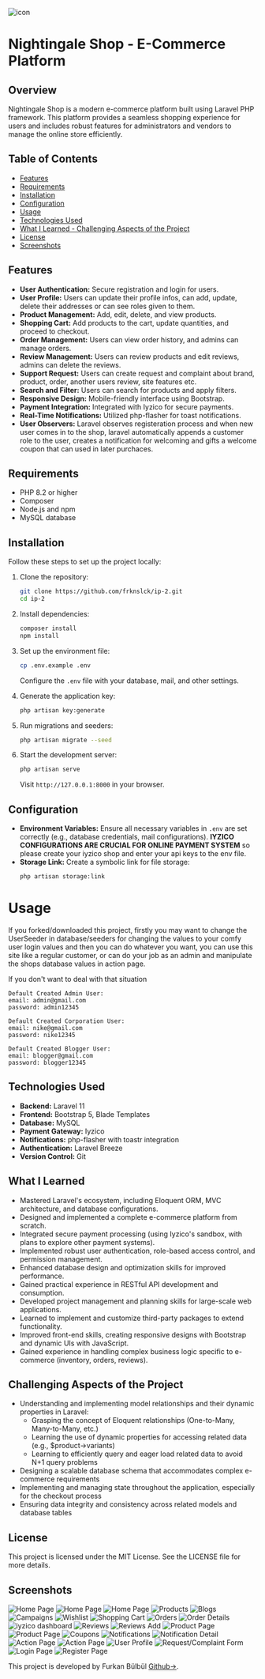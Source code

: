 ![icon](https://github.com/user-attachments/assets/a7d41ca6-6efb-4684-a172-6641c9eacf49)
# Nightingale Shop - E-Commerce Platform

## Overview
Nightingale Shop is a modern e-commerce platform built using Laravel PHP framework. This platform provides a seamless shopping experience for users and includes robust features for administrators and vendors to manage the online store efficiently.

## Table of Contents
- [Features](#features)
- [Requirements](#requirements)
- [Installation](#installation)
- [Configuration](#configuration)
- [Usage](#usage)
- [Technologies Used](#technologies-used)
- [What I Learned - Challenging Aspects of the Project](#what-i-learned)
- [License](#license)
- [Screenshots](#screenshots)

## Features
- **User Authentication:** Secure registration and login for users.
- **User Profile:** Users can update their profile infos, can add, update, delete their addresses or can see roles given to them.
- **Product Management:** Add, edit, delete, and view products.
- **Shopping Cart:** Add products to the cart, update quantities, and proceed to checkout.
- **Order Management:** Users can view order history, and admins can manage orders.
- **Review Management:** Users can review products and edit reviews, admins can delete the reviews.
- **Support Request:** Users can create request and complaint about brand, product, order, another users review, site features etc.
- **Search and Filter:** Users can search for products and apply filters.
- **Responsive Design:** Mobile-friendly interface using Bootstrap.
- **Payment Integration:** Integrated with Iyzico for secure payments.
- **Real-Time Notifications:** Utilized php-flasher for toast notifications.
- **User Observers:** Laravel observes registeration process and when new user comes in to the shop, laravel automatically appends a customer role to the user, creates a notification for welcoming and gifts a welcome coupon that can used in later purchaces.

## Requirements
- PHP 8.2 or higher
- Composer
- Node.js and npm
- MySQL database

## Installation
Follow these steps to set up the project locally:

1. Clone the repository:
   ```bash
   git clone https://github.com/frknslck/ip-2.git
   cd ip-2
   ```

2. Install dependencies:
   ```bash
   composer install
   npm install
   ```

3. Set up the environment file:
   ```bash
   cp .env.example .env
   ```
   Configure the `.env` file with your database, mail, and other settings.

4. Generate the application key:
   ```bash
   php artisan key:generate
   ```

5. Run migrations and seeders:
   ```bash
   php artisan migrate --seed
   ```

6. Start the development server:
   ```bash
   php artisan serve
   ```
   Visit `http://127.0.0.1:8000` in your browser.

## Configuration
- **Environment Variables:** Ensure all necessary variables in `.env` are set correctly (e.g., database credentials, mail configurations).
  **IYZICO CONFIGURATIONS ARE CRUCIAL FOR ONLINE PAYMENT SYSTEM** so please create your iyzico shop and enter your api keys to the env file.
- **Storage Link:** Create a symbolic link for file storage:
   ```bash
   php artisan storage:link
   ```

# Usage 
If you forked/downloaded this project, firstly you may want to change the UserSeeder in database/seeders for changing the values to your comfy user login values and then you can do whatever you want, you can use this site like a regular customer, or can do your job as an admin and manipulate the shops database values in action page.

If you don't want to deal with that situation 
```
Default Created Admin User:
email: admin@gmail.com
password: admin12345

Default Created Corporation User:
email: nike@gmail.com
password: nike12345

Default Created Blogger User:
email: blogger@gmail.com
password: blogger12345
```

## Technologies Used
- **Backend:** Laravel 11
- **Frontend:** Bootstrap 5, Blade Templates
- **Database:** MySQL
- **Payment Gateway:** Iyzico
- **Notifications:** php-flasher with toastr integration
- **Authentication:** Laravel Breeze
- **Version Control:** Git

## What I Learned

- Mastered Laravel's ecosystem, including Eloquent ORM, MVC architecture, and database configurations.
- Designed and implemented a complete e-commerce platform from scratch.
- Integrated secure payment processing (using Iyzico's sandbox, with plans to explore other payment systems).
- Implemented robust user authentication, role-based access control, and permission management.
- Enhanced database design and optimization skills for improved performance.
- Gained practical experience in RESTful API development and consumption.
- Developed project management and planning skills for large-scale web applications.
- Learned to implement and customize third-party packages to extend functionality.
- Improved front-end skills, creating responsive designs with Bootstrap and dynamic UIs with JavaScript.
- Gained experience in handling complex business logic specific to e-commerce (inventory, orders, reviews).

## Challenging Aspects of the Project

- Understanding and implementing model relationships and their dynamic properties in Laravel:
    - Grasping the concept of Eloquent relationships (One-to-Many, Many-to-Many, etc.)
    - Learning the use of dynamic properties for accessing related data (e.g., $product->variants)
    - Learning to efficiently query and eager load related data to avoid N+1 query problems
- Designing a scalable database schema that accommodates complex e-commerce requirements
- Implementing and managing state throughout the application, especially for the checkout process
- Ensuring data integrity and consistency across related models and database tables

## License
This project is licensed under the MIT License. See the LICENSE file for more details.<br>

## Screenshots
![Home Page](screenshots/homepage1.png)
![Home Page](screenshots/homepage2.png)
![Home Page](screenshots/homepage3.png)
![Products](screenshots/products.png)
![Blogs](screenshots/blogs.png)
![Campaigns](screenshots/campaigns.png)
![Wishlist](screenshots/wishlist.png)
![Shopping Cart](screenshots/shoppingcart.png)
![Orders](screenshots/orders.png)
![Order Details](screenshots/orderdetails.png)
![iyzico dashboard](https://github.com/user-attachments/assets/9a7eb8de-cedc-4735-9ae6-77b00f896e14)
![Reviews](screenshots/reviews.png)
![Reviews Add](screenshots/addreview.png)
![Product Page](screenshots/product1.png)
![Product Page](screenshots/product2.png)
![Coupons](screenshots/coupons.png)
![Notifications](screenshots/notificatons.png)
![Notification Detail](screenshots/notificationdetail.png)
![Action Page](screenshots/actions.png)
![Action Page](screenshots/actionsexpanded.png)
![User Profile](screenshots/userprofile.png)
![Request/Complaint Form](screenshots/rcpage.png)
![Login Page](screenshots/login.png)
![Register Page](screenshots/register.png)

This project is developed by Furkan Bülbül [Github->](https://github.com/frknslck).
